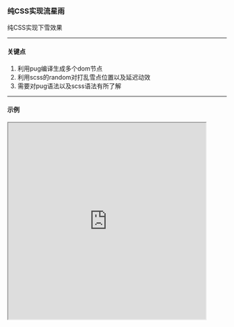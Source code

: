 ### 纯CSS实现流星雨

纯CSS实现下雪效果

---

#### 关键点
1. 利用pug编译生成多个dom节点
2. 利用scss的random对打乱雪点位置以及延迟动效
3. 需要对pug语法以及scss语法有所了解

---

#### 示例
<iframe width="90%" height="450" allowfullscreen="allowfullscreen" src="https://codepen.io/superwtt/embed/BazNOYg?height=450&theme-id=default&default-tab=result"></iframe>